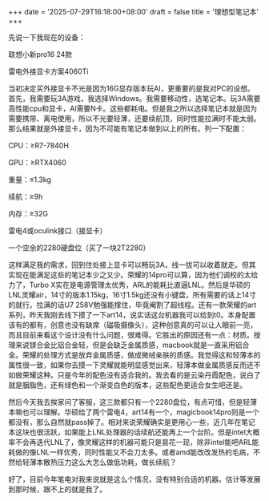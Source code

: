 +++
date = '2025-07-29T16:18:00+08:00'
draft = false
title = '理想型笔记本'
+++

先说一下我现在的设备：

联想小新pro16 24款

雷电外接显卡方案4060Ti

当初决定买外接显卡不光是因为16G显存版本玩AI，更重要的是我对PC的设想。首先，我需要玩3A游戏，我选择Windows。我需要移动性，选笔记本。玩3A需要高性能cpu和显卡，AI需要N卡。这些都耗电。但是我之所以选择笔记本就是因为需要携带、离电使用，所以不光要轻薄，还要续航顶，同时性能拉满时不能太弱。那么结果就是外接显卡，因为不可能有笔记本做到以上的所有。列一下配置：

CPU：≥R7-7840H

GPU：≥RTX4060

重量：≤1.3kg

续航：≥9h

内存：≥32G

雷电4或oculink接口（接显卡）

一个空余的2280硬盘位（买了一块2T2280）

这样满足我的需求，回到住处接上显卡可以畅玩3A，线一拔可以收着就走。但其实现在能满足这些的笔记本少之又少。荣耀的14pro可以算，因为他们调校的太给力了，Turbo X实在是电源管理太优秀，ARL的能耗比直逼LNL。然后是华硕的LNL灵耀air，14寸的版本1.15kg，16寸1.5kg还没有小键盘，所有需要的话上14寸的就行。拉满的话U7 258V勉强能撑住，毕竟阉割了超线程。还有一款荣耀的art系列，昨天我刚去线下摸了一下art14，说实话这台机器我可以给到t0。本身配置该有的都有，创意也没有缺席（磁吸摄像头），这种创意真的可以让人眼前一亮，而且目前来看这个设计没有什么问题，很难得。它胜出的原因还有一点：材质。按理来说镁合金比铝合金轻，但是会缺乏金属质感，macbook就是一直采用铝合金。荣耀的处理方式是放弃金属质感，做成微绒亲肤的质感。我觉得这和轻薄本的属性很一致，如果你去摸一下灵耀就能明显感觉出来，轻薄本做金属质感反而还不如做荣耀这种。只是今年的配色没有适合我的。我去看的是云染丹霞配色，说白了就是胭脂色，还有绿色和一个渐变白色的版本，这些配色更适合女生吧还是。

然后今天我去挨家问了客服，这三款都只有一个2280盘位，有点可惜，但是轻薄本嘛也可以理解。华硕给了两个雷电4，art14有一个，magicbook14pro则是一个都没有，那么自然就pass掉了。相对来说荣耀确实是更用心一些，近几年在笔记本这块也很活跃，如果能上LNL处理器的话续航还能再上一个台阶。但是intel大概率不会再迭代LNL了，像灵耀这样的机器可能只是昙花一现，除非intel能吧ARL能耗做的像LNL一样优秀，同时性能又不会刀太多。或者amd能改改发热的毛病，不然给轻薄本散热压力这么大怎么做低功耗，做长续航？

好了，目前今年笔电对我来说就是这么个情况，没有特别合适的机器。估计等发展到那时候，跟不上的就是我了。